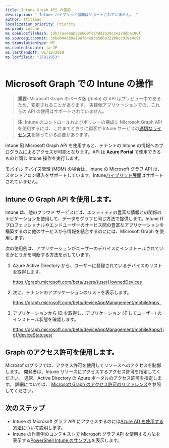 ```yaml
---
title: Intune Graph API の使用
description: " Intune ハイブリッド展開はサポートされていません。 "
author: tfitzmac
localization_priority: Priority
ms.prod: intune
ms.openlocfilehash: 1db77aceaab82e869fc540d2b29cce17ddba100f
ms.sourcegitcommit: 36be044c89a19af84c93e586e22200ec919e4c9f
ms.translationtype: MT
ms.contentlocale: ja-JP
ms.lasthandoff: 01/12/2019
ms.locfileid: "27911953"
---
```

# <a name="working-with-intune-in-microsoft-graph"></a>Microsoft Graph での Intune の操作  

> **重要:** Microsoft Graph のベータ版 (/beta) の API はプレビュー中であるため、変更されることがあります。 実稼働アプリケーションでの、これらの API の使用はサポートされていません。

> **注:** Intune のコントロールおよびポリシーの構成に Microsoft Graph API を使用するには、これまでどおりに顧客が Intune サービスの[適切なライセンス](https://www.microsoft.com/en-us/cloud-platform/microsoft-intune-pricing)を持っている必要があります。

Intune 用 Microsoft Graph API を使用すると、テナントの Intune の情報へのプログラムによるアクセスが可能となります。API は **Azure Portal** で使用できるものと同じ Intune 操作を実行します。  

モバイル デバイス管理 (MDM) の場合は、Intune の Microsoft グラフ API は、スタンドアロン導入をサポートしています。Intune[ハイブリッド展開](https://docs.microsoft.com/en-us/sccm/mdm/understand/choose-between-standalone-intune-and-hybrid-mobile-device-management)はサポートされていません。 

## <a name="using-the-microsoft-graph-api-for-intune"></a>Intune の Graph API を使用します。

Intune は、他のクラウド サービスには、エンティティの豊富な情報との関係のナビゲーションを使用して、データをグラフと同じ方法で提供します。Intune IT プロフェッショナルやエンドユーザーのサービス間の豊富なアプリケーションを構築するのに他のサービスから情報を結合するのにには、Microsoft Graph を使用します。     

次の使用例は、アプリケーションがユーザーのデバイスにインストールされているかどうかを判断する方法を示しています。 

1. Azure Active Directory から、ユーザーに登録されているデバイスのリストを取得します。 

    https://graph.microsoft.com/beta/users/{user}/ownedDevices 

2. 次に、テナントのアプリケーションのリストを表示します。 

    https://graph.microsoft.com/beta/deviceAppManagement/mobileApps  

3. アプリケーションから ID を取得し、アプリケーション (そしてユーザー) のインストール状態を確認します。

    https://graph.microsoft.com/beta/deviceAppManagement/mobileApps/{id}/deviceStatuses/


## <a name="using-microsoft-graph-permissions"></a>Graph のアクセス許可を使用します。

Microsof のグラフでは、アクセス許可を使用してリソースへのアクセスを制御します。 開発者は、Intune リソースにアクセスするアクセス許可を指定してください。 通常、Active Directory の Azure ポータルのアクセス許可を指定します。 詳細については、 [Microsoft Graph のアクセス許可のリファレンス](https://docs.microsoft.com/en-us/graph/permissions-reference)を参照してください。

## <a name="next-steps"></a>次のステップ

- Intune の Microsoft グラフ API にアクセスするのには[Azure AD を使用する方法](https://docs.microsoft.com/en-us/intune/intune-graph-apis)について説明します。  
- Intune の作業例のコンテキストで Microsoft グラフ API を使用する方法を表示する[PowerShell Intune のサンプル](https://github.com/microsoftgraph/powershell-intune-samples)を表示します。

